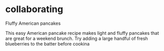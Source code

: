 # collaborating
Fluffy American pancakes

This easy American pancake recipe makes light and fluffy pancakes that are great for a weekend brunch. Try adding a large handful of fresh blueberries to the batter before cookina

